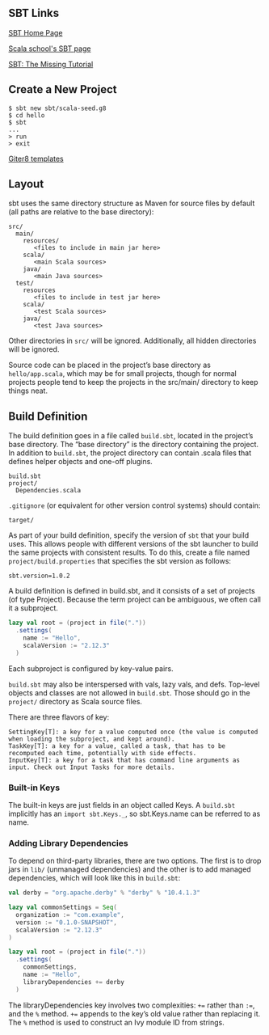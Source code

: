 
## SBT Links

[SBT Home Page](http://www.scala-sbt.org/)

[Scala school's SBT page](https://twitter.github.io/scala_school/sbt.html)

[SBT: The Missing Tutorial](https://github.com/shekhargulati/52-technologies-in-2016/blob/master/02-sbt/README.md)

## Create a New Project

```shell
$ sbt new sbt/scala-seed.g8
$ cd hello
$ sbt
...
> run
> exit
```

[Giter8 templates](https://github.com/foundweekends/giter8/wiki/giter8-templates)


## Layout

sbt uses the same directory structure as Maven for source files by default (all paths are relative to the base directory):

```
src/
  main/
    resources/
       <files to include in main jar here>
    scala/
       <main Scala sources>
    java/
       <main Java sources>
  test/
    resources
       <files to include in test jar here>
    scala/
       <test Scala sources>
    java/
       <test Java sources>
```

Other directories in ``src/`` will be ignored. Additionally, all hidden directories will be ignored.

Source code can be placed in the project’s base directory as ``hello/app.scala``, which may be for small projects, though for normal projects people tend to keep the projects in the src/main/ directory to keep things neat.


## Build Definition

The build definition goes in a file called ``build.sbt``, located in the project’s base directory. The “base directory” is the directory containing the project.
In addition to ``build.sbt``, the project directory can contain .scala files that defines helper objects and one-off plugins.

```
build.sbt
project/
  Dependencies.scala
```

``.gitignore`` (or equivalent for other version control systems) should contain:

```
target/
```

As part of your build definition, specify the version of ``sbt`` that your build uses. This allows people with different versions of the sbt launcher to build the same projects with consistent results. 
To do this, create a file named ``project/build.properties`` that specifies the sbt version as follows:

```
sbt.version=1.0.2
```

A build definition is defined in build.sbt, and it consists of a set of projects (of type Project). Because the term project can be ambiguous, we often call it a subproject.

```scala
lazy val root = (project in file("."))
  .settings(
    name := "Hello",
    scalaVersion := "2.12.3"
  )
```

Each subproject is configured by key-value pairs.

``build.sbt`` may also be interspersed with vals, lazy vals, and defs. Top-level objects and classes are not allowed in ``build.sbt``.
Those should go in the ``project/`` directory as Scala source files.

There are three flavors of key:

```
SettingKey[T]: a key for a value computed once (the value is computed when loading the subproject, and kept around).
TaskKey[T]: a key for a value, called a task, that has to be recomputed each time, potentially with side effects.
InputKey[T]: a key for a task that has command line arguments as input. Check out Input Tasks for more details.
```


### Built-in Keys 

The built-in keys are just fields in an object called Keys. A ``build.sbt`` implicitly has an ``import sbt.Keys._``, so sbt.Keys.name can be referred to as name.


### Adding Library Dependencies 

To depend on third-party libraries, there are two options. The first is to drop jars in ``lib/`` (unmanaged dependencies) and the other is to add managed dependencies, which will look like this in ``build.sbt``:

```scala
val derby = "org.apache.derby" % "derby" % "10.4.1.3"

lazy val commonSettings = Seq(
  organization := "com.example",
  version := "0.1.0-SNAPSHOT",
  scalaVersion := "2.12.3"
)

lazy val root = (project in file("."))
  .settings(
    commonSettings,
    name := "Hello",
    libraryDependencies += derby
  )
```

The libraryDependencies key involves two complexities: ``+=`` rather than ``:=``, and the ``%`` method. ``+=`` appends to the key’s old value rather than replacing it. 
The ``%`` method is used to construct an Ivy module ID from strings.
